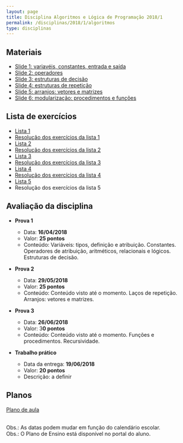```yaml
---
layout: page
title: Disciplina Algoritmos e Lógica de Programação 2018/1
permalink: /disciplinas/2018/1/algoritmos
type: disciplinas
---
```

## Materiais
* [Slide 1: variavéis, constantes, entrada e saída](https://marcoaugustoandrade.github.io/slides-algoritmos/1-variaveis-constantes-entrada-saida.html)
* [Slide 2: operadores](https://marcoaugustoandrade.github.io/slides-algoritmos/2-operadores.html)
* [Slide 3: estruturas de decisão](https://marcoaugustoandrade.github.io/slides-algoritmos/3-estrututas-de-decisao.html)
* [Slide 4: estruturas de repetição](https://marcoaugustoandrade.github.io/slides-algoritmos/4-lacos-de-repeticao.html)
* [Slide 5: arranjos: vetores e matrizes](https://marcoaugustoandrade.github.io/slides-algoritmos/5-arranjos.html)
* [Slide 6: modularização: procedimentos e funções](https://marcoaugustoandrade.github.io/slides-algoritmos/6-modularizacao.html)

## Lista de exercícios
* [Lista 1](https://github.com/marcoinf/marcoinf.github.io/raw/master/downloads/algoritmos/lista-1.pdf)
* [Resolução dos exercícios da lista 1](https://github.com/marcoaugustoandrade/algoritmos-lista-1)
* [Lista 2](https://github.com/marcoinf/marcoinf.github.io/raw/master/downloads/algoritmos/lista-2.pdf)
* [Resolução dos exercícios da lista 2](https://github.com/marcoaugustoandrade/algoritmos-lista-2)
* [Lista 3](https://github.com/marcoinf/marcoinf.github.io/raw/master/downloads/algoritmos/lista-3.pdf)
* [Resolução dos exercícios da lista 3](https://github.com/marcoaugustoandrade/algoritmos-lista-3)
* [Lista 4](https://github.com/marcoinf/marcoinf.github.io/raw/master/downloads/algoritmos/lista-4.pdf)
* [Resolução dos exercícios da lista 4](https://github.com/marcoaugustoandrade/algoritmos-lista-4)
* [Lista 5](https://github.com/marcoinf/marcoinf.github.io/raw/master/downloads/algoritmos/lista-5.pdf)
* Resolução dos exercícios da lista 5

## Avaliação da disciplina

- **Prova 1**
  - Data: **16/04/2018**
  - Valor: **25 pontos**
  - Conteúdo: Variáveis: tipos, definição e atribuição. Constantes. Operadores de atribuição, aritméticos, relacionais e lógicos. Estruturas de decisão.
  
- **Prova 2**
  - Data: **29/05/2018**
  - Valor: **25 pontos**
  - Conteúdo: Conteúdo visto até o momento. Laços de repetição. Arranjos: vetores e matrizes.
  
- **Prova 3**
  - Data: **26/06/2018**
  - Valor: 3**0 pontos**
  - Conteúdo: Conteúdo visto até o momento. Funções e procedimentos. Recursividade.
  
- **Trabalho prático**
  - Data da entrega: **19/06/2018**
  - Valor: **20 pontos**
  - Descrição: a definir

## Planos
[Plano de aula](https://docs.google.com/spreadsheets/d/164lmjU63DAGTboSR4n-ktQv8ZjIHVNnaY3RAg2m2ksc/edit?usp=sharing)

<br>Obs.: As datas podem mudar em função do calendário escolar.
<br>Obs.: O Plano de Ensino está disponível no portal do aluno.
